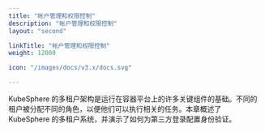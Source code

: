 ```yaml
---
title: "帐户管理和权限控制"
description: "帐户管理和权限控制"
layout: "second"

linkTitle: "帐户管理和权限控制"
weight: 12000

icon: "/images/docs/v3.x/docs.svg"

---
```


KubeSphere 的多租户架构是运行在容器平台上的许多关键组件的基础。不同的租户被分配不同的角色，以便他们可以执行相关的任务。本章概述了 KubeSphere 的多租户系统，并演示了如何为第三方登录配置身份验证。